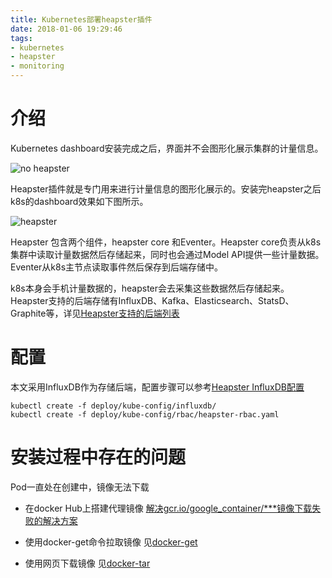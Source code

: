 ```yaml
---
title: Kubernetes部署heapster插件
date: 2018-01-06 19:29:46
tags:
- kubernetes
- heapster
- monitoring
---
```


# 介绍
Kubernetes dashboard安装完成之后，界面并不会图形化展示集群的计量信息。

![no heapster](img/noheapster.png)

Heapster插件就是专门用来进行计量信息的图形化展示的。安装完heapster之后k8s的dashboard效果如下图所示。

![heapster](img/heapster.png)

Heapster 包含两个组件，heapster core 和Eventer。Heapster core负责从k8s集群中读取计量数据然后存储起来，同时也会通过Model API提供一些计量数据。
Eventer从k8s主节点读取事件然后保存到后端存储中。

k8s本身会手机计量数据的，heapster会去采集这些数据然后存储起来。Heapster支持的后端存储有InfluxDB、Kafka、Elasticsearch、StatsD、Graphite等，详见[Heapster支持的后端列表](https://github.com/kubernetes/heapster/blob/master/docs/sink-configuration.md)

# 配置

本文采用InfluxDB作为存储后端，配置步骤可以参考[Heapster InfluxDB配置](https://github.com/kubernetes/heapster/blob/master/docs/influxdb.md)

    kubectl create -f deploy/kube-config/influxdb/
    kubectl create -f deploy/kube-config/rbac/heapster-rbac.yaml

#  安装过程中存在的问题

Pod一直处在创建中，镜像无法下载
* 在docker Hub上搭建代理镜像 [解决gcr.io/google_container/***镜像下载失败的解决方案](http://blog.csdn.net/chenyufeng1991/article/details/79118330)

* 使用docker-get命令拉取镜像 见[docker-get](http://ss.samblade.ml/docker-get.html)
* 使用网页下载镜像 见[docker-tar](http://ss.samblade.ml/docker-tar.html)

